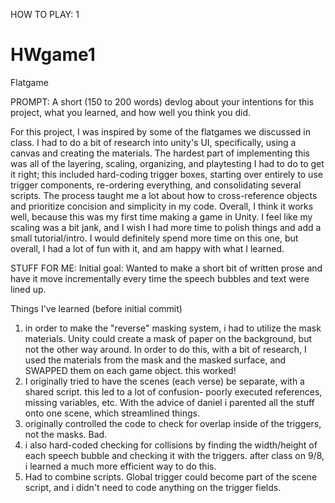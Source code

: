 HOW TO PLAY:
1


# HWgame1
Flatgame

PROMPT: A short (150 to 200 words) devlog about your intentions for this project, what you learned, and how well you think you did.

For this project, I was inspired by some of the flatgames we discussed in class. 
I had to do a bit of research into unity's UI, specifically, using a canvas and creating the materials. The hardest part of implementing this was all of the layering, scaling, organizing, and playtesting I had to do to get it right; this included hard-coding trigger boxes, starting over entirely to use trigger components, re-ordering everything, and consolidating several scripts. The process taught me a lot about how to cross-reference objects and prioritize concision and simplicity in my code. 
Overall, I think it works well, because this was my first time making a game in Unity. I feel like my scaling was a bit jank, and I wish I had more time to polish things and add a small tutorial/intro. I would definitely spend more time on this one, but overall, I had a lot of fun with it, and am happy with what I learned.
 



STUFF FOR ME:
Initial goal: Wanted to make a short bit of written prose and have it move incrementally every time the speech bubbles and text were lined up. 

Things I've learned (before initial commit) 
1. in order to make the "reverse" masking system, i had to utilize the mask materials. Unity could create a mask of paper on the background, but not the other way around. In order to do this, with a bit of research, I used the materials from the mask and the masked surface, and SWAPPED them on each game object. this worked!
2. I originally tried to have the scenes (each verse) be separate, with a shared script. this led to a  lot of confusion- poorly executed references, missing variables, etc. With the advice of daniel i parented all the stuff onto one scene, which streamlined things.
3. originally controlled the code to check for overlap inside of the triggers, not the masks. Bad.
4. i also hard-coded checking for collisions by finding the width/height of each speech bubble and checking it with the triggers. after class on 9/8, i learned a much more efficient way to do this.
5. Had to combine scripts. Global trigger could become part of the scene script, and i didn't need to code anything on the trigger fields. 
